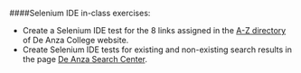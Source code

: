 ####Selenium IDE in-class exercises: 
- Create a Selenium IDE test for the 8 links assigned in the [A-Z directory](https://www.deanza.edu/directory/dir-az.html) of De Anza College website. 
- Create Selenium IDE tests for existing and non-existing search results in the page [De Anza Search Center](https://www.deanza.edu/searchcenter/). 
